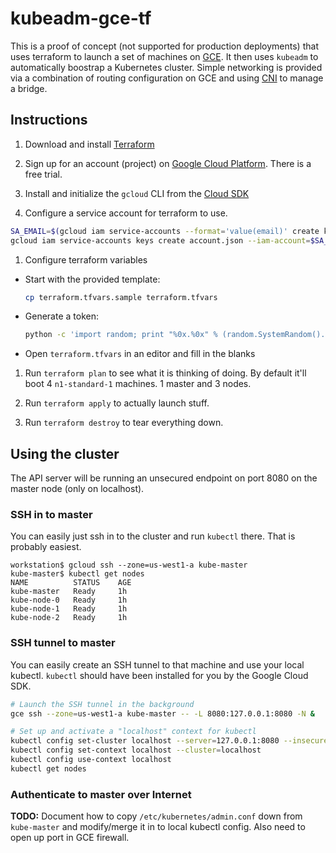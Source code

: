 # kubeadm-gce-tf

This is a proof of concept (not supported for production deployments) that uses terraform to launch a set of machines on [GCE](https://cloud.google.com/compute/).  It then uses `kubeadm` to automatically boostrap a Kubernetes cluster.  Simple networking is provided via a combination of routing configuration on GCE and using [CNI](https://github.com/containernetworking/cni) to manage a bridge.

## Instructions

1. Download and install [Terraform](https://www.terraform.io/intro/getting-started/install.html)

1. Sign up for an account (project) on [Google Cloud Platform](https://cloud.google.com/free-trial/).  There is a free trial.

1. Install and initialize the `gcloud` CLI from the [Cloud SDK](https://cloud.google.com/sdk/)

1. Configure a service account for terraform to use.

  ```bash
  SA_EMAIL=$(gcloud iam service-accounts --format='value(email)' create k8s-terraform)
  gcloud iam service-accounts keys create account.json --iam-account=$SA_EMAIL
  ```

1. Configure terraform variables
  * Start with the provided template:

    ```bash
    cp terraform.tfvars.sample terraform.tfvars
    ```
  * Generate a token:

    ```bash
    python -c 'import random; print "%0x.%0x" % (random.SystemRandom().getrandbits(3*8), random.SystemRandom().getrandbits(8*8))'
    ```
  * Open `terraform.tfvars` in an editor and fill in the blanks

1. Run `terraform plan` to see what it is thinking of doing. By default it'll boot 4 `n1-standard-1` machines.  1 master and 3 nodes.

1. Run `terraform apply` to actually launch stuff.

1. Run `terraform destroy` to tear everything down.

## Using the cluster

The API server will be running an unsecured endpoint on port 8080 on the master node (only on localhost).

### SSH in to master

You can easily just ssh in to the cluster and run `kubectl` there.  That is probably easiest.

```
workstation$ gcloud ssh --zone=us-west1-a kube-master
kube-master$ kubectl get nodes
NAME          STATUS    AGE
kube-master   Ready     1h
kube-node-0   Ready     1h
kube-node-1   Ready     1h
kube-node-2   Ready     1h
```

### SSH tunnel to master

You can easily create an SSH tunnel to that machine and use your local kubectl.  `kubectl` should have been installed for you by the Google Cloud SDK.

```bash
# Launch the SSH tunnel in the background
gce ssh --zone=us-west1-a kube-master -- -L 8080:127.0.0.1:8080 -N &

# Set up and activate a "localhost" context for kubectl
kubectl config set-cluster localhost --server=127.0.0.1:8080 --insecure-skip-tls-verify
kubectl config set-context localhost --cluster=localhost
kubectl config use-context localhost
kubectl get nodes
```

### Authenticate to master over Internet

**TODO:** Document how to copy `/etc/kubernetes/admin.conf` down from `kube-master` and modify/merge it in to local kubectl config.  Also need to open up port in GCE firewall.
